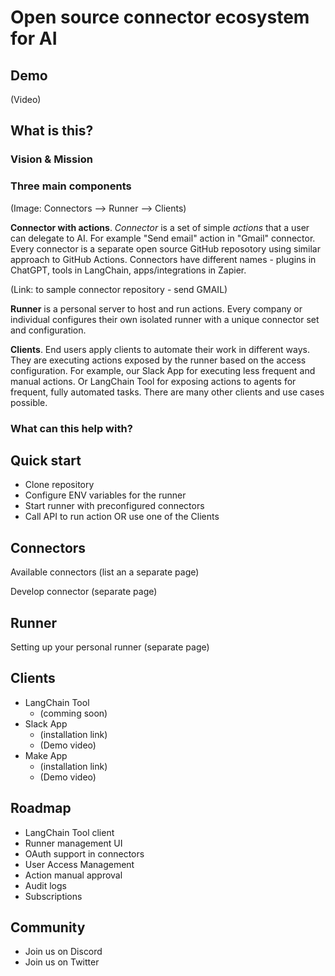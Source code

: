 # Open source connector ecosystem for AI

## Demo

(Video)

## What is this?

### Vision & Mission

### Three main components

(Image: Connectors --> Runner --> Clients)

**Connector with actions**. *Connector* is a set of simple *actions* that a user can delegate to AI. For example "Send email" action in "Gmail" connector. Every connector is a separate open source GitHub reposotory using similar approach to GitHub Actions. Connectors have different names - plugins in ChatGPT, tools in LangChain, apps/integrations in Zapier. 

(Link: to sample connector repository - send GMAIL)

**Runner** is a personal server to host and run actions. Every company or individual configures their own isolated runner with a unique connector set and configuration.

**Clients**. End users apply clients to automate their work in different ways. They are executing actions exposed by the runner based on the access configuration. For example, our Slack App for executing less frequent and manual actions. Or LangChain Tool for exposing actions to agents for frequent, fully automated tasks. There are many other clients and use cases possible.

### What can this help with?

## Quick start

- Clone repository
- Configure ENV variables for the runner
- Start runner with preconfigured connectors
- Call API to run action OR use one of the Clients

## Connectors

Available connectors 
(list an a separate page)

Develop connector 
(separate page)

## Runner
Setting up your personal runner
(separate page)

## Clients

- LangChain Tool
    - (comming soon)
- Slack App
    - (installation link)
    - (Demo video)
- Make App
    - (installation link)
    - (Demo video)

## Roadmap

- LangChain Tool client
- Runner management UI
- OAuth support in connectors
- User Access Management
- Action manual approval
- Audit logs
- Subscriptions

## Community

- Join us on Discord
- Join us on Twitter
